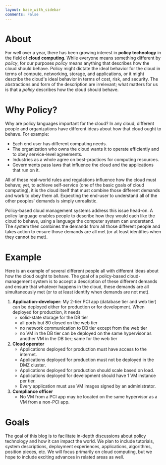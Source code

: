```yaml
---
layout: base_with_sidebar
comments: False
---
```


# About

For well over a year, there has been growing interest in **policy technology** in the field of **cloud computing**.  While everyone means something different by *policy*, for our purposes *policy* means anything that describes how the cloud should behave.  Policy might dictate the ideal behavior for the cloud in terms of compute, networking, storage, and applications, or it might describe the cloud's ideal behavior in terms of cost, risk, and security.  The abstractions and form of the description are irrelevant; what matters for us is that a *policy* describes how the cloud should behave.

# Why Policy?

Why are policy languages important for the cloud?  In any cloud, different people and organizations have different ideas about how that cloud ought to behave.  For example:

* Each end user has different computing needs.
* The organization who owns the cloud wants it to operate efficiently and to obey service-level agreements.
* Industries as a whole agree on best-practices for computing resources.
* Governments pass laws that influence the cloud and the applications that run on it.

All of these real-world rules and regulations influence how the cloud must behave; yet, to achieve self-service (one of the basic goals of cloud computing), it is the cloud itself that must combine those different demands and work to obey them all.  Expecting the end-user to understand all of the other peoples' demands is simply unrealistic.

Policy-based cloud management systems address this issue head-on.  A policy language enables people to describe how they would each like the cloud to behave, using a language the computer system can understand.  The system then combines the demands from all those different people and takes action to ensure those demands are all met (or at least identifies when they cannot be met).


# Example

Here is an example of several different people all with different ideas about how the cloud ought to behave.  The goal of a policy-based cloud-management system is to accept a description of these different demands and ensure that whatever happens in the cloud, these demands are all simultaneously met (or to at least identify when  demands are not met).

1. **Application-developer**: My 2-tier PCI app (database tier and web tier) can be deployed either for production or for development.  When deployed for production, it needs
    * solid-state storage for the DB tier
    * all ports but 80 closed on the web tier
    * no network communication to DB tier except from the web tier
    * no VM in the DB tier can be deployed on the same hypervisor as another VM in the DB tier; same for the web tier
2. **Cloud operator**
    * Applications deployed for production must have access to the internet.
    * Applications deployed for production must not be deployed in the DMZ cluster.
    * Applications deployed for production should scale based on load.
    * Applications deployed for development should have 1 VM instance per tier.
    * Every application must use VM images signed by an administrator.
3. **Compliance officer**
    * No VM from a PCI app may be located on the same hypervisor as a VM from a non-PCI app.

<!--

The promise of policy technology is incredibly **attractive for customers** (organizations deploying cloud technology): people tell a cloud management system how the cloud ought to behave, and the computer system makes it happen.  Policy technology helps people cope with the staggering size and complexity of the infrastructure that makes up a cloud, the applications that run on that infrastructure, and peoples' disparate ideas about how the cloud should behave.

Policy technology is **attractive for vendors** because once a piece of technology has been given a description of what is supposed to happen, that technology knows precisely *what* its goals are and is free to implement those goals *how*ever it likes.  This separation of *what* and *how* gives vendors the freedom to implement the same API as competitors yet be innovative and differentiate their products.  And by supporting policy, vendors give customers the ability to manage technology the way their customers would like to manage it.
 -->

# Goals
The goal of this blog is to facilitate in-depth discussions about policy technology and how it can impact the world.  We plan to include tutorials, system descriptions, deployment experiences, applications, algorithms, position pieces, etc.  We will focus primarily on cloud computing, but we hope to include exciting advances in related areas as well.

